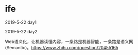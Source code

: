 # ife

2019-5-22 day1

2019-5-22 day2

Web语义化，让机器读懂内容，一条路是机器智能，一条路是语义网(Semantic)。https://www.zhihu.com/question/20455165
